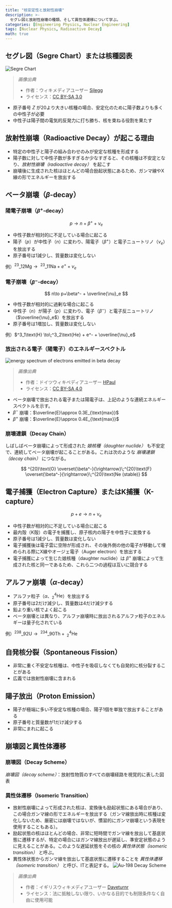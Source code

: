 ```yaml
---
title: "核安定性と放射性崩壊"
description: >-
  セグレ図と放射性崩壊の種類、そして異性体遷移について学ぶ。
categories: [Engineering Physics, Nuclear Engineering]
tags: [Nuclear Physics, Radioactive Decay]
math: true
---
```


## セグレ図（Segre Chart）または核種図表
![Segre Chart](https://upload.wikimedia.org/wikipedia/commons/c/c4/Table_isotopes_en.svg)
> *画像出典*
> - 作者：ウィキメディアユーザー [Sjlegg](https://commons.wikimedia.org/wiki/User:Sjlegg)
> - ライセンス：[CC BY-SA 3.0](https://creativecommons.org/licenses/by-sa/3.0/deed.en)

- 原子番号 $Z$ が20より大きい核種の場合、安定化のために陽子数よりも多くの中性子が必要
- 中性子は陽子間の電気的反発力に打ち勝ち、核を束ねる役割を果たす

## 放射性崩壊（Radioactive Decay）が起こる理由
- 特定の中性子と陽子の組み合わせのみが安定な核種を形成する
- 陽子数に対して中性子数が多すぎるか少なすぎると、その核種は不安定となり、*放射性崩壊（radioactive decay）* を起こす
- 崩壊後に生成された核はほとんどの場合励起状態にあるため、ガンマ線やX線の形でエネルギーを放出する

## ベータ崩壊（$\beta$-decay）
### 陽電子崩壊（$\beta^+$-decay）

 $$p \to n+\beta^+ +\nu_e$$
 
- 中性子数が相対的に不足している場合に起こる
- 陽子（$p$）が中性子（$n$）に変わり、陽電子（$\beta^+$）と電子ニュートリノ（$\nu_e$）を放出する
- 原子番号は1減少し、質量数は変化しない

例）$^{23}\_{12}\text{Mg} \to\;^{23}\_{11}\text{Na} + e^+ + \nu_e$

### 電子崩壊（$\beta^-$-decay）

$$ n\to p+\beta^- + \overline{\nu}_e $$

- 中性子数が相対的に過剰な場合に起こる
- 中性子（$n$）が陽子（$p$）に変わり、電子（$\beta^-$）と電子反ニュートリノ（$\overline{\nu}_e$）を放出する
- 原子番号は1増加し、質量数は変化しない

例）$^3_1\text{H} \to\;^3_2\text{He} + e^- + \overline{\nu}_e$

### 放出される電子（陽電子）のエネルギースペクトル
![energy spectrum of electrons emitted in beta decay](https://upload.wikimedia.org/wikipedia/commons/e/e6/Beta_spectrum_of_RaE.jpg)
> *画像出典*
> - 作者：ドイツウィキペディアユーザー [HPaul](https://de.wikipedia.org/wiki/Benutzer:HPaul)
> - ライセンス：[CC BY-SA 4.0](https://creativecommons.org/licenses/by-sa/4.0/deed.en)

- ベータ崩壊で放出される電子または陽電子は、上記のような連続エネルギースペクトルを示す。
- $\beta^-$ 崩壊：$\overline{E}\approx 0.3E_{\text{max}}$
- $\beta^+$ 崩壊：$\overline{E}\approx 0.4E_{\text{max}}$

### 崩壊連鎖（Decay Chain）
しばしばベータ崩壊によって形成された *娘核種（daughter nuclide）* も不安定で、連続してベータ崩壊が起こることがある。これは次のような *崩壊連鎖（decay chain）* につながる。

$$ ^{20}\text{O} \overset{\beta^-}{\rightarrow}\;^{20}\text{F} \overset{\beta^-}{\rightarrow}\;^{20}\text{Ne (stable)} $$ 

## 電子捕獲（Electron Capture）またはK捕獲（K-capture）

$$ p + e \to n + \nu_e $$

- 中性子数が相対的に不足している場合に起こる
- 最内殻（K殻）の電子を捕獲し、原子核内の陽子を中性子に変換する
- 原子番号は1減少し、質量数は変化しない
- 電子捕獲後は電子雲に空隙が形成され、その後外側の他の電子が移動して埋められる際にX線やオージェ電子（Auger electron）を放出する
- 電子捕獲によって生じた娘核種（daughter nuclide）は $\beta^+$ 崩壊によって生成された核と同一であるため、これら二つの過程は互いに競合する

## アルファ崩壊（$\alpha$-decay）
- アルファ粒子（$\alpha$、$^4_2\text{He}$）を放出する
- 原子番号は2だけ減少し、質量数は4だけ減少する
- 鉛より重い核でよく起こる
- ベータ崩壊とは異なり、アルファ崩壊時に放出されるアルファ粒子のエネルギーは量子化されている

例）$^{238}\_{92}\text{U} \to\;^{234}\_{90}\text{Th} +\; ^4_2\text{He}$

## 自発核分裂（Spontaneous Fission）
- 非常に重く不安定な核種は、中性子を吸収しなくても自発的に核分裂することがある
- 広義では放射性崩壊に含まれる

## 陽子放出（Proton Emission）
- 陽子が極端に多い不安定な核種の場合、陽子1個を単独で放出することがある
- 原子番号と質量数が1だけ減少する
- 非常にまれに起こる

## 崩壊図と異性体遷移
### 崩壊図（Decay Scheme）
*崩壊図（decay scheme）*：放射性物質のすべての崩壊経路を視覚的に表した図表

### 異性体遷移（Isomeric Transition）
- 放射性崩壊によって形成された核は、変換後も励起状態にある場合があり、この場合ガンマ線の形でエネルギーを放出する（ガンマ線放出時に核種は変化しないため、厳密には崩壊ではないが、慣習的にガンマ崩壊という表現を使用することもある）。
- 励起状態の核はほとんどの場合、非常に短時間でガンマ線を放出して基底状態に遷移するが、特定の場合にはガンマ線放出が遅延し、準安定状態のように見えることがある。このような遅延状態をその核の *異性体状態（isomeric transition）* と呼ぶ。
- 異性体状態からガンマ線を放出して基底状態に遷移することを *異性体遷移（isomeric transition）* と呼び、ITと表記する。
![Au-198 Decay Scheme](https://upload.wikimedia.org/wikipedia/commons/0/04/Au-198_Decay_Scheme.svg)
> *画像出典*
> - 作者：イギリスウィキメディアユーザー [Daveturnr](https://commons.wikimedia.org/wiki/User:Daveturnr)
> - ライセンス：法に抵触しない限り、いかなる目的でも制限条件なく自由に使用可能
